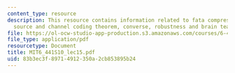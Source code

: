 ```yaml
---
content_type: resource
description: This resource contains information related to fata compression, joint
  source and channel coding theorem, converse, robustness and brain teaser.
file: https://ol-ocw-studio-app-production.s3.amazonaws.com/courses/6-441-information-theory-spring-2010/83b3ec3f89714912350a2cb853895b24_MIT6_441S10_lec15.pdf
file_type: application/pdf
resourcetype: Document
title: MIT6_441S10_lec15.pdf
uid: 83b3ec3f-8971-4912-350a-2cb853895b24
---
```

